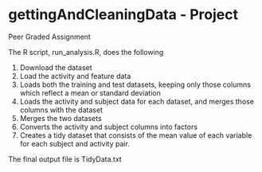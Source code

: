 # gettingAndCleaningData - Project
Peer Graded Assignment

The R script, run_analysis.R, does the following

1. Download the dataset 
2. Load the activity and feature data
3. Loads both the training and test datasets, keeping only those columns which reflect a mean or standard deviation
4. Loads the activity and subject data for each dataset, and merges those columns with the dataset
5. Merges the two datasets
6. Converts the activity and subject columns into factors
7. Creates a tidy dataset that consists of the mean value of each variable for each subject and activity pair.

The final output file is TidyData.txt
